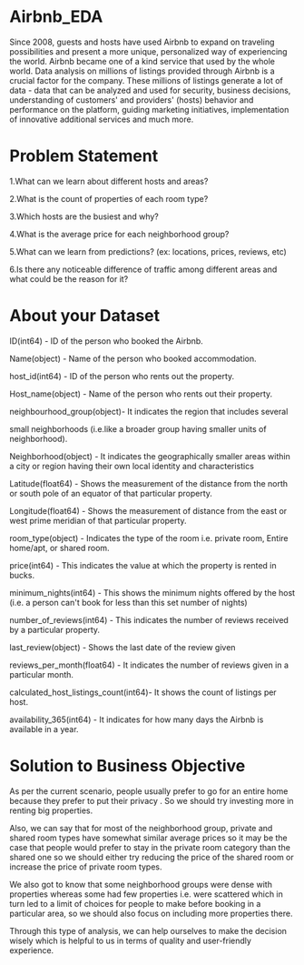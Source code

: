# Airbnb_EDA

Since 2008, guests and hosts have used Airbnb to expand on traveling possibilities and present a more unique, personalized way of experiencing the world.  Airbnb became one of a kind service that used by the whole world. Data analysis on millions of listings provided through Airbnb is a crucial factor for the company. These millions of listings generate a lot of data - data that can be analyzed and used for security, business decisions, understanding of customers' and providers' (hosts) behavior and performance on the platform, guiding marketing initiatives, implementation of innovative additional services and much more.



# Problem Statement
1.What can we learn about different hosts and areas?

2.What is the count of properties of each room type?

3.Which hosts are the busiest and why?

4.What is the average price for each neighborhood group?

5.What can we learn from predictions? (ex: locations, prices, reviews, etc)

6.Is there any noticeable difference of traffic among different areas and what could be the reason for it?

# About your Dataset


ID(int64) - ID of the person who booked the Airbnb.

Name(object) - Name of the person who booked accommodation.

host_id(int64) - ID of the person who rents out the property.

Host_name(object) - Name of the person who rents out their property.

neighbourhood_group(object)- It indicates the region that includes several

small neighborhoods (i.e.like a broader group having smaller units of neighborhood).

Neighborhood(object) - It indicates the geographically smaller areas within a city or region having their own local identity and characteristics

Latitude(float64) - Shows the measurement of the distance from the north or south pole of an equator of that particular property.

Longitude(float64) - Shows the measurement of distance from the east or west prime meridian of that particular property.

room_type(object) - Indicates the type of the room i.e. private room, Entire home/apt, or shared room.

price(int64) - This indicates the value at which the property is rented in bucks.

minimum_nights(int64) - This shows the minimum nights offered by the host (i.e. a person can't book for less than this set number of nights)

number_of_reviews(int64) - This indicates the number of reviews received by a particular property.

last_review(object) - Shows the last date of the review given

reviews_per_month(float64) - It indicates the number of reviews given in a particular month.

calculated_host_listings_count(int64)- It shows the count of listings per host.

availability_365(int64) - It indicates for how many days the Airbnb is available in a year.

# Solution to Business Objective

As per the current scenario, people usually prefer to go for an entire home because they prefer to put their privacy . So we should try investing more in renting big properties.

Also, we can say that for most of the neighborhood group, private and shared room types have somewhat similar average prices so it may be the case that people would prefer to stay in the private room category than the shared one so we should either try reducing the price of the shared room or increase the price of private room types.

We also got to know that some neighborhood groups were dense with properties whereas some had few properties i.e. were scattered which in turn led to a limit of choices for people to make before booking in a particular area, so we should also focus on including more properties there.

Through this type of analysis, we can help ourselves to make the decision wisely which is helpful to us in terms of quality and user-friendly experience.
